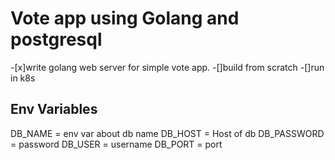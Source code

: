 # Vote app using Golang and postgresql

-[x]write golang web server for simple vote app.
-[]build from scratch
-[]run in k8s

## Env Variables

DB_NAME = env var about db name
DB_HOST = Host of db
DB_PASSWORD = password
DB_USER = username
DB_PORT = port
